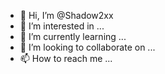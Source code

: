 - 👋 Hi, I’m @Shadow2xx
- 👀 I’m interested in ...
- 🌱 I’m currently learning ...
- 💞️ I’m looking to collaborate on ...
- 📫 How to reach me ...

<!---
Shadow2xx/Shadow2xx is a ✨ special ✨ repository because its `README.md` (this file) appears on your GitHub profile.
You can click the Preview link to take a look at your changes.
--->
